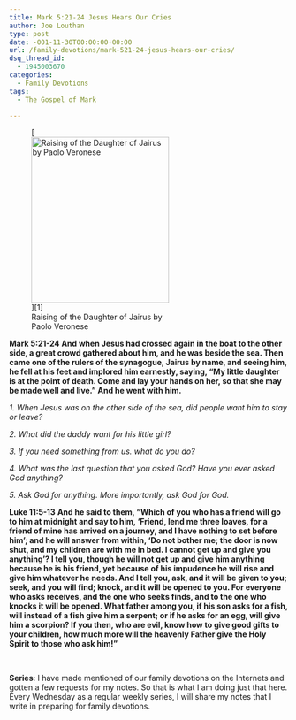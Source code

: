 ```yaml
---
title: Mark 5:21-24 Jesus Hears Our Cries
author: Joe Louthan
type: post
date: -001-11-30T00:00:00+00:00
url: /family-devotions/mark-521-24-jesus-hears-our-cries/
dsq_thread_id:
  - 1945003670
categories:
  - Family Devotions
tags:
  - The Gospel of Mark

---
```

<figure id="attachment_1821" style="width: 249px" class="wp-caption alignright">[<img class="size-medium wp-image-1821" alt="Raising of the Daughter of Jairus by Paolo Veronese" src="https://i0.wp.com/theologic.us/wp-content/uploads/2013/02/raising-of-the-daughter-of-jairus.jpg?resize=249%2C300" width="249" height="300" srcset="https://i0.wp.com/theologic.us/wp-content/uploads/2013/02/raising-of-the-daughter-of-jairus.jpg?resize=249%2C300 249w, https://i0.wp.com/theologic.us/wp-content/uploads/2013/02/raising-of-the-daughter-of-jairus.jpg?w=415 415w" sizes="(max-width: 249px) 100vw, 249px" data-recalc-dims="1" />][1]<figcaption class="wp-caption-text">Raising of the Daughter of Jairus by Paolo Veronese</figcaption></figure>

**Mark 5:21-24 And when Jesus had crossed again in the boat to the other side, a great crowd gathered about him, and he was beside the sea. Then came one of the rulers of the synagogue, Jairus by name, and seeing him, he fell at his feet and implored him earnestly, saying, “My little daughter is at the point of death. Come and lay your hands on her, so that she may be made well and live.” And he went with him.**

_1. When Jesus was on the other side of the sea, did people want him to stay or leave?_

_2. What did the daddy want for his little girl?_

_3. If you need something from us. what do you do?_

_4. What was the last question that you asked God? Have you ever asked God anything?_

_5. Ask God for anything. More importantly, ask God for God._

**Luke 11:5-13** **And he said to them, “Which of you who has a friend will go to him at midnight and say to him, ‘Friend, lend me three loaves, for a friend of mine has arrived on a journey, and I have nothing to set before him’; and he will answer from within, ‘Do not bother me; the door is now shut, and my children are with me in bed. I cannot get up and give you anything’? I tell you, though he will not get up and give him anything because he is his friend, yet because of his impudence he will rise and give him whatever he needs. And I tell you, ask, and it will be given to you; seek, and you will find; knock, and it will be opened to you. For everyone who asks receives, and the one who seeks finds, and to the one who knocks it will be opened. What father among you, if his son asks for a fish, will instead of a fish give him a serpent; or if he asks for an egg, will give him a scorpion? If you then, who are evil, know how to give good gifts to your children, how much more will the heavenly Father give the Holy Spirit to those who ask him!”**

&nbsp;

**Series**: I have made mentioned of our family devotions on the Internets and gotten a few requests for my notes. So that is what I am doing just that here. Every Wednesday as a regular weekly series, I will share my notes that I write in preparing for family devotions.

 [1]: https://i0.wp.com/theologic.us/wp-content/uploads/2013/02/raising-of-the-daughter-of-jairus.jpg